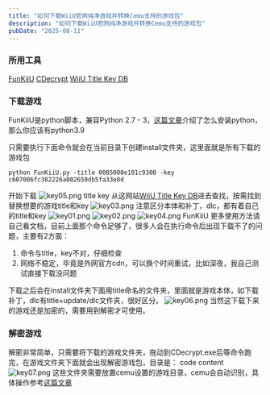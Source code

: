 ```yaml
---
title: "如何下载WiiU官网纯净游戏并转换Cemu支持的游戏包"
description: "如何下载WiiU官网纯净游戏并转换Cemu支持的游戏包"
pubDate: "2025-08-11"
---
```


### 所用工具
[FunKiiU][1]
[CDecrypt][2]
[WiiU Title Key DB][3]

### 下载游戏
FunKiiU是python脚本，兼容Python 2.7 - 3，[这篇文章][4]介绍了怎么安装python，那么你应该有python3.9

只需要执行下面命令就会在当前目录下创建install文件夹，这里面就是所有下载的游戏包

```shell
python FunKiiU.py -title 0005000e101c9300 -key c607006fc382226a002659db5fa33e8d
```
开始下载
![key05.png][5]
title key 从这网站[WiiU Title Key DB][6]进去查找，按需找到替换想要的游戏title和key
![key03.png][7]
注意区分本体和补丁，dlc，都有着自己的title和key
![key01.png][8]
![key02.png][9]
![key04.png][10]
FunKiiU 更多使用方法请自己看文档，目前上面那个命令足够了，很多人会在执行命令后出现下载不了的问题，主要有2方面：

 1. 命令与title，key不对，仔细检查
 2. 网络不稳定，毕竟是外网官方cdn，可以换个时间重试，比如深夜，我自己测试直接下载没问题

下载之后会在install文件夹下面用title命名的文件夹，里面就是游戏本体，如下载补丁，dlc有title+update/dlc文件夹，很好区分。
![key06.png][11]
当然这下载下来的游戏还是加密的，需要用到解密才可使用。

### 解密游戏
解密非常简单，只需要将下载的游戏文件夹，拖动到CDecrypt.exe后等命令跑完，在游戏文件夹下面就会出现解密游戏包，目录是：
code
content
![key07.png][12]
这些文件夹需要放置cemu设置的游戏目录，cemu会自动识别，具体操作参考[这篇文章][13]


  [1]: https://github.com/llakssz/FunKiiU
  [2]: https://github.com/VitaSmith/cdecrypt
  [3]: https://www.wiiuemulator.com/Game-Key-Database.htm
  [4]: ../bcml
  [5]: /img/1308899700.png
  [6]: https://www.wiiuemulator.com/Game-Key-Database.htm
  [7]: /img/1240419938.png
  [8]: /img/3138530599.png
  [9]: /img/13435778.png
  [10]: /img/1936986271.png
  [11]: /img/3304025844.png
  [12]: /img/3674555083.png
  [13]: ../the-legend-of-zelda-breath-of-the-wild-cemu-pc